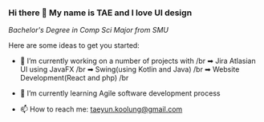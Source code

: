 ### Hi there 👋 My name is TAE and I love UI design

*Bachelor's Degree in Comp Sci Major from SMU*

Here are some ideas to get you started:

- 🔭 I’m currently working on a number of projects with /br
    ➡ Jira Atlasian UI using JavaFX /br
    ➡ Swing(using Kotlin and Java) /br
    ➡ Website Development(React and php) /br
    
- 🌱 I’m currently learning Agile software development process

- 📫 How to reach me: taeyun.koolung@gmail.com

